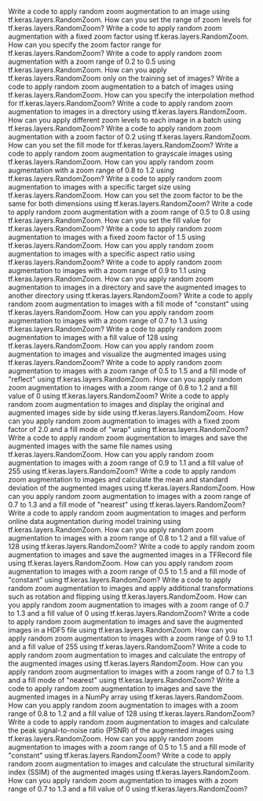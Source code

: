 Write a code to apply random zoom augmentation to an image using tf.keras.layers.RandomZoom.
How can you set the range of zoom levels for tf.keras.layers.RandomZoom?
Write a code to apply random zoom augmentation with a fixed zoom factor using tf.keras.layers.RandomZoom.
How can you specify the zoom factor range for tf.keras.layers.RandomZoom?
Write a code to apply random zoom augmentation with a zoom range of 0.2 to 0.5 using tf.keras.layers.RandomZoom.
How can you apply tf.keras.layers.RandomZoom only on the training set of images?
Write a code to apply random zoom augmentation to a batch of images using tf.keras.layers.RandomZoom.
How can you specify the interpolation method for tf.keras.layers.RandomZoom?
Write a code to apply random zoom augmentation to images in a directory using tf.keras.layers.RandomZoom.
How can you apply different zoom levels to each image in a batch using tf.keras.layers.RandomZoom?
Write a code to apply random zoom augmentation with a zoom factor of 0.2 using tf.keras.layers.RandomZoom.
How can you set the fill mode for tf.keras.layers.RandomZoom?
Write a code to apply random zoom augmentation to grayscale images using tf.keras.layers.RandomZoom.
How can you apply random zoom augmentation with a zoom range of 0.8 to 1.2 using tf.keras.layers.RandomZoom?
Write a code to apply random zoom augmentation to images with a specific target size using tf.keras.layers.RandomZoom.
How can you set the zoom factor to be the same for both dimensions using tf.keras.layers.RandomZoom?
Write a code to apply random zoom augmentation with a zoom range of 0.5 to 0.8 using tf.keras.layers.RandomZoom.
How can you set the fill value for tf.keras.layers.RandomZoom?
Write a code to apply random zoom augmentation to images with a fixed zoom factor of 1.5 using tf.keras.layers.RandomZoom.
How can you apply random zoom augmentation to images with a specific aspect ratio using tf.keras.layers.RandomZoom?
Write a code to apply random zoom augmentation to images with a zoom range of 0.9 to 1.1 using tf.keras.layers.RandomZoom.
How can you apply random zoom augmentation to images in a directory and save the augmented images to another directory using tf.keras.layers.RandomZoom?
Write a code to apply random zoom augmentation to images with a fill mode of "constant" using tf.keras.layers.RandomZoom.
How can you apply random zoom augmentation to images with a zoom range of 0.7 to 1.3 using tf.keras.layers.RandomZoom?
Write a code to apply random zoom augmentation to images with a fill value of 128 using tf.keras.layers.RandomZoom.
How can you apply random zoom augmentation to images and visualize the augmented images using tf.keras.layers.RandomZoom?
Write a code to apply random zoom augmentation to images with a zoom range of 0.5 to 1.5 and a fill mode of "reflect" using tf.keras.layers.RandomZoom.
How can you apply random zoom augmentation to images with a zoom range of 0.8 to 1.2 and a fill value of 0 using tf.keras.layers.RandomZoom?
Write a code to apply random zoom augmentation to images and display the original and augmented images side by side using tf.keras.layers.RandomZoom.
How can you apply random zoom augmentation to images with a fixed zoom factor of 2.0 and a fill mode of "wrap" using tf.keras.layers.RandomZoom?
Write a code to apply random zoom augmentation to images and save the augmented images with the same file names using tf.keras.layers.RandomZoom.
How can you apply random zoom augmentation to images with a zoom range of 0.9 to 1.1 and a fill value of 255 using tf.keras.layers.RandomZoom?
Write a code to apply random zoom augmentation to images and calculate the mean and standard deviation of the augmented images using tf.keras.layers.RandomZoom.
How can you apply random zoom augmentation to images with a zoom range of 0.7 to 1.3 and a fill mode of "nearest" using tf.keras.layers.RandomZoom?
Write a code to apply random zoom augmentation to images and perform online data augmentation during model training using tf.keras.layers.RandomZoom.
How can you apply random zoom augmentation to images with a zoom range of 0.8 to 1.2 and a fill value of 128 using tf.keras.layers.RandomZoom?
Write a code to apply random zoom augmentation to images and save the augmented images in a TFRecord file using tf.keras.layers.RandomZoom.
How can you apply random zoom augmentation to images with a zoom range of 0.5 to 1.5 and a fill mode of "constant" using tf.keras.layers.RandomZoom?
Write a code to apply random zoom augmentation to images and apply additional transformations such as rotation and flipping using tf.keras.layers.RandomZoom.
How can you apply random zoom augmentation to images with a zoom range of 0.7 to 1.3 and a fill value of 0 using tf.keras.layers.RandomZoom?
Write a code to apply random zoom augmentation to images and save the augmented images in a HDF5 file using tf.keras.layers.RandomZoom.
How can you apply random zoom augmentation to images with a zoom range of 0.9 to 1.1 and a fill value of 255 using tf.keras.layers.RandomZoom?
Write a code to apply random zoom augmentation to images and calculate the entropy of the augmented images using tf.keras.layers.RandomZoom.
How can you apply random zoom augmentation to images with a zoom range of 0.7 to 1.3 and a fill mode of "nearest" using tf.keras.layers.RandomZoom?
Write a code to apply random zoom augmentation to images and save the augmented images in a NumPy array using tf.keras.layers.RandomZoom.
How can you apply random zoom augmentation to images with a zoom range of 0.8 to 1.2 and a fill value of 128 using tf.keras.layers.RandomZoom?
Write a code to apply random zoom augmentation to images and calculate the peak signal-to-noise ratio (PSNR) of the augmented images using tf.keras.layers.RandomZoom.
How can you apply random zoom augmentation to images with a zoom range of 0.5 to 1.5 and a fill mode of "constant" using tf.keras.layers.RandomZoom?
Write a code to apply random zoom augmentation to images and calculate the structural similarity index (SSIM) of the augmented images using tf.keras.layers.RandomZoom.
How can you apply random zoom augmentation to images with a zoom range of 0.7 to 1.3 and a fill value of 0 using tf.keras.layers.RandomZoom?